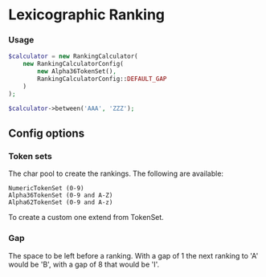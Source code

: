 # Lexicographic Ranking

### Usage

```php
$calculator = new RankingCalculator(
    new RankingCalculatorConfig(
        new Alpha36TokenSet(),
        RankingCalculatorConfig::DEFAULT_GAP
    )
);

$calculator->between('AAA', 'ZZZ');
```

## Config options
### Token sets

The char pool to create the rankings. The following are available:
```
NumericTokenSet (0-9)
Alpha36TokenSet (0-9 and A-Z)
Alpha62TokenSet (0-9 and A-z)
```
To create a custom one extend from TokenSet. 

### Gap
The space to be left before a ranking. With a gap of 1 the next ranking to 'A' would be 'B', with a gap of 8 that would be 'I'.  
